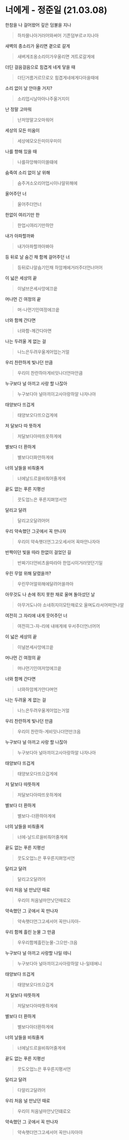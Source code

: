 # 너에게 - 정준일 (21.03.08)

한참을 나 걸어왔어 깊은 덤불을 지나

>하차믈나아거러어와써어 기픈덤부르ㄹ지나아

새벽의 종소리가 울리면 곁으로 갈게

>새벼게조옹소리이가우울리면 겨트로갈게에

더딘 걸음걸음으로 힘겹게 네게 닿을 때

>더딘거름거르므로오 힘겹게네에게다아을때에

소리 없이 날 안아줄 거지?

>소리업시날아아나주울거지이

난 정말 고마워

>난저엉말고오마워어

세상의 모든 미움이

>세상에모오든미이우미이

나를 향해 있을 때

>나를햐앙해이이쓸떄에

숨죽여 소리 없이 날 위해

>숨주겨소오리어업시이나알위해에

울어주던 너

>울어주더언너

한없이 여리기만 한

>한업시여리기만하안

내가 아파할까봐

>내가아파할까아봐아

등 뒤로 날 숨긴 채 함께 걸어주던 너

>등뒤로나알숨기인채 하암께에거러주더언너어어

이 넓은 세상의 끝

>이널브은세사앙에끄읕

머나먼 긴 여정의 끝

>머-나먼기인여정에끄읕

너와 함께 간다면 

>너와함-께간다아면

나는 두려울 게 없는 걸

>나느은두려우울게어업는거얼

우리 찬란하게 빛나던 만큼

>우리이 찬란하아게비잇나더언마안큼

누구보다 널 아끼고 사랑 할 나잖아

>누구보다아 널아끼이고사아랑하알 나자나아

태양보다 뜨겁게

>태양보오다뜨으겁게에

저 달보다 따 뜻하게

>저달보다아따뜨읏하게에

별보다 더 환하게

>별보다더화안하게에

너의 날들을 비춰줄게

>너에날드르을비춰어줄게에

끝도 없는 푸른 지평선

> 끗도업느은 푸른지펴엉서언

달리고 달려

>달리고오달려어어

우리 약속했던 그곳에서 꼭 만나자

>우리이 약속햇더언그고오세서어 꼭마안나자아

반짝이던 빛을 따라 한없이 걸었던 길

>반짜기더언비츠을따라아 한업시이거러엇던기일

우린 무얼 위해 달렸을까?

>우린무어얼위해에달려어쓸까아

아무것도 나 손에 쥐지 못한 채로 울며 돌아섰던 날

>아무거도나아 소네쥐지이모탄채로오 울며도라서어떠언나알

여전히 그 자리에 내게 웃어주던 너

>여전히그-자-리에 내애게에 우서주더언너어어

이 넓은 세상의 끝

>이널븐세사앙에끄읕

머나먼 긴 여정의 끝

>머나먼기인여저엉에끄읕

너와 함께 간다면

>너와하암께가안다며언

나는 두려울 게 없는 걸

>나느은두려우울게어업는거얼

우리 찬란하게 빛나던 만큼

>우리이 찬란하-게비잇나더언만크음

누구보다 널 아끼고 사랑 할 나잖아

>누구보다아 널아끼이고사아랑하알 나자나아

태양보다 뜨겁게

>태양보오다뜨으겁게에

저 달보다 따뜻하게

>저달보다아따뜨읏하게에

별보다 더 환하게

>별보다-더환하아게에

너의 날들을 비춰줄게

> 너에-날드르을비춰어줄게에

끝도 없는 푸른 지평선

> 끗도오업느은 푸우른지펴엉서언

달리고 달려

> 달리고오달려어

우리 처음 널 만났던 때로

> 우리이 처음널마안낫던때로오

약속했던 그 곳에서 꼭 만나자

> 약속햇더언그고세서어 꼭만나자아-

우리 함께 흘린 눈물 그 만큼

> 우우리함께흘린눈물-그으만-크음

누구보다 널 아끼고 사랑할 나일 테니

> 누구보다아 널아끼이고사아랑하알 나-일테에니

태양보다 뜨겁게

> 태양보오다뜨으겁게

저 달보다 따뜻하게

> 저달보다아따뜻하게에

별보다 더 환하게

> 별보다아더환하게에

너의 날들을 비춰줄게

> 너에날드르을비춰어줄게에

끝도 없는 푸른 지평선

> 끗도오업느은 푸우른지평서언

달리고 달려

> 다알리고달려어

우리 처음 널 만났던 때로

> 우리이 처음널마안낫던떄로오

약속했던 그 곳에서 꼭 만나자

>약속햇더언그고세서어 꼭만나자아아